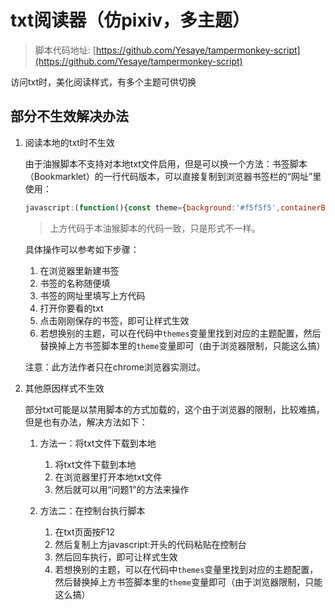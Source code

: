 # txt阅读器（仿pixiv，多主题）

> 脚本代码地址: [https://github.com/Yesaye/tampermonkey-script](https://github.com/Yesaye/tampermonkey-script)

访问txt时，美化阅读样式，有多个主题可供切换

## 部分不生效解决办法

1. 阅读本地的txt时不生效

    由于油猴脚本不支持对本地txt文件启用，但是可以换一个方法：书签脚本（Bookmarklet）的一行代码版本，可以直接复制到浏览器书签栏的“网址”里使用：

    ```javascript
    javascript:(function(){const theme={background:'#f5f5f5',containerBg:'#fff',textColor:'#1f1f1f',btnBg:'#fff',btnColor:'#23272e',btnBorder:'#ccc'};var c=document.createElement("div");c.id="text_containter";var b=document.createElement("div");b.id="text_box";c.appendChild(b);document.body.appendChild(c);var p=document.getElementsByTagName("pre")[0];if(p){b.textContent=p.textContent;p.remove();}var s=document.createElement('style');s.type="text/css";document.head.appendChild(s);s.textContent=`html{background-color:${theme.background};}body{margin:0;padding:0;}#text_containter{margin:30px auto;padding:60px 0;width:912px;background-color:${theme.containerBg};}#text_box{color:${theme.textColor};max-width:620px;margin:auto;font-size:16px;line-height:2;background-color:${theme.containerBg};font-family:"Avenir Next",Avenir,"Source Sans","Noto Sans",Roboto,Verdana,"Pingfang SC","Hiragino Sans GB","Lantinghei SC","Source Han Sans CN","Noto Sans CJK SC","Microsoft Yahei",DengXian,YuGothic,"Hiragino Kaku Gothic Pro",Meiryo,"Source Han Sans","Source Han Sans JP","Noto Sans CJK JP","Pingfang TC","Pingfang HK","Hiragino Sans CNS","Lantinghei TC","Source Han Sans TW","Source Han Sans HK","Noto Sans CJK TC","Microsoft JhengHei","Apple SD Gothic Neo","Source Han Sans K","Source Han Sans KR","Noto Sans CJK KR","Malgun Gothic",sans-serif;font-feature-settings:normal;overflow-wrap:break-word;white-space:pre-wrap;text-align:justify;}`;})();
    ```

    > 上方代码于本油猴脚本的代码一致，只是形式不一样。

    具体操作可以参考如下步骤：

    1. 在浏览器里新建书签
    2. 书签的名称随便填
    3. 书签的网址里填写上方代码
    4. 打开你要看的txt
    5. 点击刚刚保存的书签，即可让样式生效
    6. 若想换别的主题，可以在代码中`themes`变量里找到对应的主题配置，然后替换掉上方书签脚本里的`theme`变量即可（由于浏览器限制，只能这么搞）

    注意：此方法作者只在chrome浏览器实测过。

2. 其他原因样式不生效

    部分txt可能是以禁用脚本的方式加载的，这个由于浏览器的限制，比较难搞，但是也有办法，解决方法如下：

    1. 方法一：将txt文件下载到本地

        1. 将txt文件下载到本地
        2. 在浏览器里打开本地txt文件
        3. 然后就可以用“问题1”的方法来操作

    2. 方法二：在控制台执行脚本

        1. 在txt页面按F12
        2. 然后复制上方javascript:开头的代码粘贴在控制台
        3. 然后回车执行，即可让样式生效
        4. 若想换别的主题，可以在代码中`themes`变量里找到对应的主题配置，然后替换掉上方书签脚本里的`theme`变量即可（由于浏览器限制，只能这么搞）
